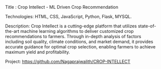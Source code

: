 Title	: Crop Intellect - ML Driven Crop Recommendation

Technologies: HTML, CSS, JavaScript, Python, Flask, MYSQL.

Description: Crop Intellect is a cutting-edge platform that utilizes state-of-the-art machine learning algorithms to deliver customized crop recommendations to farmers. Through in-depth analysis of factors including soil quality, climate conditions, and market demand, it provides accurate guidance for optimal crop selection, enabling farmers to achieve maximum yield and profitability.

Project: https://github.com/Nagaprajwalith/CROP-INTELLECT
